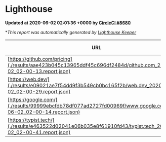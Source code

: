 
# Lighthouse

**Updated at 2020-06-02 02:01:36 +0000 by [CircleCI #8680](https://circleci.com/gh/ItinerisLtd/lighthouse-keeper-example/8680)**

**This report was automatically generated by [Lighthouse Keeper](https://github.com/itinerisltd/lighthouse-keeper)*

| URL | Performance | Accessibility | Best Practices | SEO | PWA | Updated At |
| --- | --- | --- | --- | --- | --- | --- |
| [https://github.com/pricing](./results/aae423b045c13965ddf45c696df2484d/github.com_2020-06-02_02-00-13.report.json) | 0.67 | 0.96 | 1 | 1 | 0.54 | 2020-06-02T02:00:13.952Z |
| [https://web.dev/](./results/e09021ae7f54dd9f3b549cb0bc165f2b/web.dev_2020-06-02_02-00-29.report.json) | 0.82 | 1 |  | 0.99 | 0.75 | 2020-06-02T02:00:29.142Z |
| [https://google.com/](./results/99999ebcfdb78df077ad2727fd00969f/www.google.com_2020-06-02_02-00-14.report.json) | 0.94 | 0.9 | 1 | 0.92 | 0.54 | 2020-06-02T02:00:14.228Z |
| [https://typist.tech/](./results/e463522d02041e06b035e8f61910fd43/typist.tech_2020-06-02_02-00-41.report.json) | 0.87 | 0.92 | 0.92 | 0.99 | 0.57 | 2020-06-02T02:00:41.412Z |
